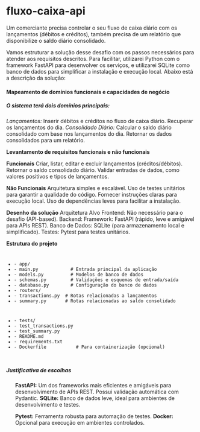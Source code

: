 # fluxo-caixa-api
Um comerciante precisa controlar o seu fluxo de caixa diário com os lançamentos (débitos e créditos), também precisa de um relatório que disponibilize o saldo diário consolidado.


Vamos estruturar a solução desse desafio com os passos necessários para atender aos requisitos descritos. Para facilitar, utilizarei Python com o framework FastAPI para desenvolver os serviços, e utilizarei SQLite como banco de dados para simplificar a instalação e execução local. Abaixo está a descrição da solução:

<h4> Mapeamento de domínios funcionais e capacidades de negócio </h4>

<h5>O sistema terá dois domínios principais:</h5>

<i>Lançamentos:</i>
Inserir débitos e créditos no fluxo de caixa diário.
Recuperar os lançamentos do dia.
<i>Consolidado Diário:</i>
Calcular o saldo diário consolidado com base nos lançamentos do dia.
Retornar os dados consolidados para um relatório.

<b>Levantamento de requisitos funcionais e não funcionais</b>

<b>Funcionais</b>
Criar, listar, editar e excluir lançamentos (créditos/débitos).
Retornar o saldo consolidado diário.
Validar entradas de dados, como valores positivos e tipos de lançamentos.

<b>Não Funcionais</b>
Arquitetura simples e escalável.
Uso de testes unitários para garantir a qualidade do código.
Fornecer instruções claras para execução local.
Uso de dependências leves para facilitar a instalação.

<b>Desenho da solução</b>
Arquitetura Alvo
Frontend: Não necessário para o desafio (API-based).
Backend:
Framework: FastAPI (rápido, leve e amigável para APIs REST).
Banco de Dados: SQLite (para armazenamento local e simplificado).
Testes: Pytest para testes unitários.

<b>Estrutura do projeto</b>
<code>

<ul><li>- app/
<li>- main.py            # Entrada principal da aplicação
<li>- models.py          # Modelos de banco de dados
<li>- schemas.py         # Validações e esquemas de entrada/saída
<li>- database.py        # Configuração do banco de dados
<li>- routers/
<li>- transactions.py  # Rotas relacionadas a lançamentos
<li>- summary.py       # Rotas relacionadas ao saldo consolidado
</ul>
<ul><li>- tests/
<li>- test_transactions.py
<li>- test_summary.py
<li>- README.md
<li>- requirements.txt
<li>- Dockerfile           # Para containerização (opcional)
</ul>
</code>



<h5><b>Justificativa de escolhas</b></h5>
 <ul><b>FastAPI:</b> Um dos frameworks mais eficientes e amigáveis para desenvolvimento de APIs REST. Possui validação automática com Pydantic.
<b>SQLite:</b> Banco de dados leve, ideal para ambientes de desenvolvimento e testes.
 
<b>Pytest:</b> Ferramenta robusta para automação de testes.
<b>Docker:</b> Opcional para execução em ambientes controlados.
 </ul>
